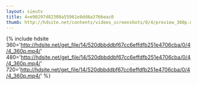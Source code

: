 ```yaml
---
layout: sieutv
title: 4=e90297d82308a55961e8dd6a3766eac0
thumb: http://hdsite.net/contents/videos_screenshots/0/4/preview_360p.mp4.jpg
---
```

{% include hdsite 360='http://hdsite.net/get_file/14/520dbbddbf67cc6effdfb251e4706cba/0/4/4_360p.mp4/' 480='http://hdsite.net/get_file/14/520dbbddbf67cc6effdfb251e4706cba/0/4/4_360p.mp4/' 720='http://hdsite.net/get_file/14/520dbbddbf67cc6effdfb251e4706cba/0/4/4_360p.mp4/' %}

